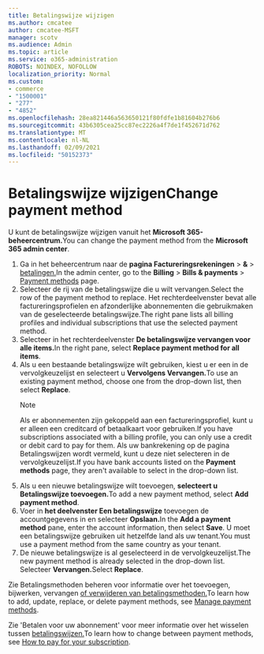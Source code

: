 ```yaml
---
title: Betalingswijze wijzigen
ms.author: cmcatee
author: cmcatee-MSFT
manager: scotv
ms.audience: Admin
ms.topic: article
ms.service: o365-administration
ROBOTS: NOINDEX, NOFOLLOW
localization_priority: Normal
ms.custom:
- commerce
- "1500001"
- "277"
- "4852"
ms.openlocfilehash: 28ea821446a563650121f80fdfe1b81604b276b6
ms.sourcegitcommit: 43b6305cea25cc87ec2226a4f7de1f452671d762
ms.translationtype: MT
ms.contentlocale: nl-NL
ms.lasthandoff: 02/09/2021
ms.locfileid: "50152373"
---
```

# <a name="change-payment-method"></a><span data-ttu-id="7cdac-102">Betalingswijze wijzigen</span><span class="sxs-lookup"><span data-stu-id="7cdac-102">Change payment method</span></span>

<span data-ttu-id="7cdac-103">U kunt de betalingswijze wijzigen vanuit het **Microsoft 365-beheercentrum.**</span><span class="sxs-lookup"><span data-stu-id="7cdac-103">You can change the payment method from the **Microsoft 365 admin center**.</span></span>
  
1. <span data-ttu-id="7cdac-104">Ga in het beheercentrum naar de **pagina Factureringsrekeningen**  >  **&**  >  [betalingen.](https://go.microsoft.com/fwlink/p/?linkid=2018806)</span><span class="sxs-lookup"><span data-stu-id="7cdac-104">In the admin center, go to the **Billing** > **Bills & payments** > [Payment methods](https://go.microsoft.com/fwlink/p/?linkid=2018806) page.</span></span>
2. <span data-ttu-id="7cdac-105">Selecteer de rij van de betalingswijze die u wilt vervangen.</span><span class="sxs-lookup"><span data-stu-id="7cdac-105">Select the row of the payment method to replace.</span></span> <span data-ttu-id="7cdac-106">Het rechterdeelvenster bevat alle factureringsprofielen en afzonderlijke abonnementen die gebruikmaken van de geselecteerde betalingswijze.</span><span class="sxs-lookup"><span data-stu-id="7cdac-106">The right pane lists all billing profiles and individual subscriptions that use the selected payment method.</span></span>
3. <span data-ttu-id="7cdac-107">Selecteer in het rechterdeelvenster **De betalingswijze vervangen voor alle items.**</span><span class="sxs-lookup"><span data-stu-id="7cdac-107">In the right pane, select **Replace payment method for all items**.</span></span>
4. <span data-ttu-id="7cdac-108">Als u een bestaande betalingswijze wilt gebruiken, kiest u er een in de vervolgkeuzelijst en selecteert u **Vervolgens Vervangen.**</span><span class="sxs-lookup"><span data-stu-id="7cdac-108">To use an existing payment method, choose one from the drop-down list, then select **Replace**.</span></span>
    > [!NOTE]
    > <span data-ttu-id="7cdac-109">Als er abonnementen zijn gekoppeld aan een factureringsprofiel, kunt u er alleen een creditcard of betaalkaart voor gebruiken.</span><span class="sxs-lookup"><span data-stu-id="7cdac-109">If you have subscriptions associated with a billing profile, you can only use a credit or debit card to pay for them.</span></span> <span data-ttu-id="7cdac-110">Als uw bankrekening op de  pagina Betalingswijzen wordt vermeld, kunt u deze niet selecteren in de vervolgkeuzelijst.</span><span class="sxs-lookup"><span data-stu-id="7cdac-110">If you have bank accounts listed on the **Payment methods** page, they aren't available to select in the drop-down list.</span></span>
5. <span data-ttu-id="7cdac-111">Als u een nieuwe betalingswijze wilt toevoegen, **selecteert u Betalingswijze toevoegen.**</span><span class="sxs-lookup"><span data-stu-id="7cdac-111">To add a new payment method, select **Add payment method**.</span></span>
6. <span data-ttu-id="7cdac-112">Voer in **het deelvenster Een betalingswijze** toevoegen de accountgegevens in en selecteer **Opslaan.**</span><span class="sxs-lookup"><span data-stu-id="7cdac-112">In the **Add a payment method** pane, enter the account information, then select **Save**.</span></span> <span data-ttu-id="7cdac-113">U moet een betalingswijze gebruiken uit hetzelfde land als uw tenant.</span><span class="sxs-lookup"><span data-stu-id="7cdac-113">You must use a payment method from the same country as your tenant.</span></span>
7. <span data-ttu-id="7cdac-114">De nieuwe betalingswijze is al geselecteerd in de vervolgkeuzelijst.</span><span class="sxs-lookup"><span data-stu-id="7cdac-114">The new payment method is already selected in the drop-down list.</span></span> <span data-ttu-id="7cdac-115">Selecteer **Vervangen.**</span><span class="sxs-lookup"><span data-stu-id="7cdac-115">Select **Replace**.</span></span>

<span data-ttu-id="7cdac-116">Zie Betalingsmethoden beheren voor informatie over het toevoegen, bijwerken, vervangen [of verwijderen van betalingsmethoden.](https://docs.microsoft.com/microsoft-365/commerce/billing-and-payments/manage-payment-methods)</span><span class="sxs-lookup"><span data-stu-id="7cdac-116">To learn how to add, update, replace, or delete payment methods, see [Manage payment methods](https://docs.microsoft.com/microsoft-365/commerce/billing-and-payments/manage-payment-methods).</span></span>

<span data-ttu-id="7cdac-117">Zie 'Betalen voor uw abonnement' voor meer informatie over het wisselen tussen [betalingswijzen.](https://docs.microsoft.com/microsoft-365/commerce/billing-and-payments/pay-for-your-subscription)</span><span class="sxs-lookup"><span data-stu-id="7cdac-117">To learn how to change between payment methods, see [How to pay for your subscription](https://docs.microsoft.com/microsoft-365/commerce/billing-and-payments/pay-for-your-subscription).</span></span>